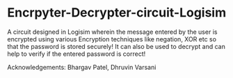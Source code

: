 # Encrpyter-Decrypter-circuit-Logisim

A circuit designed in Logisim wherein the message entered by the user is encrypted using various Encryption techniques like negation, XOR etc so that the password is stored securely!
It can also be used to decrypt and can help to verify if the entered password is correct!

Acknowledgements: Bhargav Patel, Dhruvin Varsani

